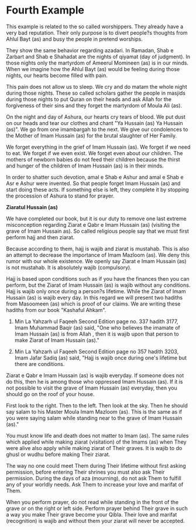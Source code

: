 Fourth Example
==============

This example is related to the so called worshippers. They already have
a very bad reputation. Their only purpose is to divert people?s thoughts
from Ahlul Bayt (as) and busy the people in pretend worships.

They show the same behavior regarding azadari. In Ramadan, Shab e
Zarbart and Shab e Shahadat are the nights of qiyamat (day of judgment).
In those nights only the martyrdom of Ameerul Momineen (as) is in our
minds. When we imagine how the Ahlul Bayt (as) would be feeling during
those nights, our hearts become filled with pain.

This pain does not allow us to sleep. We cry and do matam the whole
night during those nights. These so called scholars gather the people in
masjids during those nights to put Quran on their heads and ask Allah
for the forgiveness of their sins and they forget the martyrdom of Moula
Ali (as).

On the night and day of Ashura, our hearts cry tears of blood. We put
dust on our heads and tear our clothes and chant "Ya Hussain (as) Ya
Hussain (as)". We go from one imambargah to the next. We give our
condolences to the Mother of Imam Hussain (as) for the brutal slaughter
of Her Family.

We forget everything in the grief of Imam Hussain (as). We forget if we
need to eat. We forget if we even exist. We forget even about our
children. The mothers of newborn babies do not feed their children
because the thirst and hunger of the children of Imam Hussain (as) is in
their minds.

In order to shatter such devotion, amal e Shab e Ashur and amal e Shab
e Asr e Ashur were invented. So that people forget Imam Hussain (as) and
start doing these acts. If something else is left, they complete it by
stopping the procession of Ashura to stand for prayer.


**Ziaratul Hussain (as)**

We have completed our book, but it is our duty to remove one last
extreme misconception regarding Ziarat e Qabr e Imam Hussain (as)
(visiting the grave of Imam Hussain as). So called religious people say
that we must first perform hajj and then ziarat.

Because according to them, hajj is wajib and ziarat is mustahab. This
is also an attempt to decrease the importance of Imam Mazloom (as). We
deny this rumor with our whole existence. We openly say Ziarat e Imam
Hussain (as) is not mustahab. It is absolutely wajib (compulsory).


Hajj is based upon conditions such as if you have the finances then you
can perform, but the Ziarat of Imam Hussain (as) is wajib without any
conditions. Hajj is wajib only once during a person?s lifetime. While
the Ziarat of Imam Hussain (as) is wajib every day. In this regard we
will present two hadiths from Masoomeen (as) which is proof of our
claims. We are writing these hadiths from our book "Kashaful Ahkam".

1. Min La Yahzarh ul Faqeeh Second Edition page no. 337 hadith 3177,
Imam Muhammad Baqir (as) said, "One who believes the imamate of Imam
Hussain (as) is from Allah , then it is wajib upon that person to make
Ziarat of Imam Hussain (as)."

2. Min La Yahzarh ul Faqeeh Second Edition page no 357 hadith 3203,
Imam Jafar Sadiq (as) said, "Hajj is wajib once during one's lifetime
but there are conditions.

Ziarat e Qabr e Imam Hussain (as) is wajib everyday. If someone does
not do this, then he is among those who oppressed Imam Hussain (as). If
it is not possible to visit the grave of Imam Hussain (as) everyday,
then you should go on the roof of your house.

First look to the right. Then to the left. Then look at the sky. Then
he should say salam to his Master Moula Imam Mazloom (as). This is the
same as if you were saying salam while standing near to the grave of
Imam Hussain (as)."

You must know life and death does not matter to Imam (as). The same
rules which applied while making ziarat (visitation) of the Imams (as)
when They were alive also apply while making ziarat of Their graves. It
is wajib to do ghusl or wudhu before making Their ziarat.

The way no one could meet Them during Their lifetime without first
asking permission, before entering Their shrines you must also ask Their
permission. During the days of aza (mourning), do not ask Them to
fulfill any of your worldly needs. Ask Them to increase your love and
marifat of Them.

When you perform prayer, do not read while standing in the front of the
grave or on the right or left side. Perform prayer behind Their grave in
such a way you make Their grave become your Qibla. Their love and
marifat (recognition) is wajib and without them your ziarat will never
be accepted.


